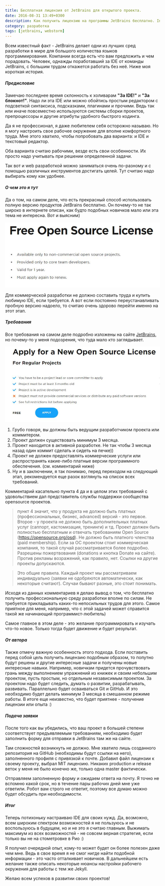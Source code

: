 ```yaml
---
title: Бесплатная лицензия от JetBrains для открытого проекта.
date: 2016-08-31 13:49+0300
description: Как получить лицензию на программы JetBrains бесплатно. Intellij Idea, PhpStorm, WebStorm и прочие продукты бесплатная лицензия.
category: разработка
tags: [jetbrains, webstorm]
---
```


Всем известный факт - JetBrains делает одни из лучших сред разработки в мире для большого количества языков программирования. Компании всегда есть что вам предложить и чем порадовать. Человек, однажды поработавший за IDE от команды JetBrains, с большим трудом откажется работать без неё. Ниже моя короткая история.
 
##### Предисловие
 
Замечаю последнее время склонность к холиварам **"За IDE!"** и **"За блокнот!"**. Надо ли эта IDE или можно обойтись простым редактором с подсветкой синтаксиса, подсказками, плагинами и прочими. Ведь так или иначе повсеместно используются системы сборки проектов, препроцессоры и другие атрибуты удобного быстрого кодинга. 

Да я не профессионал, я даже любителем себя осторожно называю. Но я могу настроить свое рабочее окружение для вполне комфортного труда. Мне этого хватило, чтобы попробовать два варианта: и IDE и текстовый редактор.

Оба варианта считаю рабочими, везде есть свои особенности. Их просто надо учитывать при решении определенной задачи. 

Так вот и web разработкой можно заниматься очень по-разному и с помощью различных инструментов достигать целей. Тут считаю надо выбирать кому как удобнее.

##### О чем это я тут

Да о том, на самом деле, что есть прекрасный способ использовать полную версию продуктов JetBrains бесплатно. Он почему-то не так широко в интернете описан, как будто подобных новичков мало или эта тема не интересна. Вот и выясним)

![общие требования к проекту opensource JetBrains](/img/jetbrains-license.jpg)

Для коммерческой разработки не должно составить труда и купить любимую IDE, если требуется. А вот если постоянно переустанавливать пробную версию надоело, то считаю очень здорово перейти именно на этот этап.

##### Требования

Все требования на самом деле подробно изложены на сайте [JetBrains](https://www.jetbrains.com/buy/opensource/), но почему-то у меня подозрения, что туда мало кто заглядывает. 

![требования к проекту opensource JetBrains](/img/jetbrains-opensource.jpg)

1. Грубо говоря, вы должны быть ведущим разработчиком проекта или коммитером.
2. Проект должен существовать минимум 3 месяца.
3. Проект находится в активной разработке. Не так чтобы 3 месяца назад один коммит сделать и сидеть на печке))
4. Проект не должен предоставлять коммерческие услуги или распространять какие-либо платные версии программного обеспечения. (см. комментарий ниже)
5. Ну и в заключении, я так понимаю, перед переходом на следующий этап, рекомендуется еще разок взглянуть на список всех требований.

Комментарий касательно пункта 4 да и в целом этих требований с удовольствием дал представитель службы поддержки сообщества opensource проектов.

> пункт 4 значит, что у продукта не должно быть платных (профессиональных, бизнес, advanced) версий - это первое. Второе - у проекта не должно быть дополнительных платных услуг (саппорт, кастомизация, тренинги) и тд. Проект должен быть полностью бесплатным и отвечать требованиям Open Source (https://opensource.org/osd). Не должно быть платного членства (paid membership). Если за ОС проектом стоит коммерческая компания, то такой случай рассматривается более подробно. Разрешены пожертвования (donations и кнопка Donate на сайте). Против рекламы возражений, как правило, нет. Ссылки на другие проекты допускаются.

>Это общие правила. Каждый проект мы рассматриваем индивидуально (заявки не одобряются автоматически, как некоторые считают). Случаи бывают разные, это стоит понимать.

Исходя из данных комментариев я делаю вывод о том, что бесплатно получить профессиональную среду разработки вполне по силам. Не требуется прикладывать каких-то непосильных трудов для этого. Самое приятное для меня, например, что с этой задачей может справится такой же начинающий программист-любитель)

Самое главное в этом деле - это желание программировать и изучать что-то новое. Только тогда будет движение и будет результат. 

##### От автора

Также отмечу важную особенность этого подхода. Если поставить перед собой цель получить лицензию подобным образом, то попутно будут решены и другие интересные задачи и получены новые интересные навыки. Например, новичкам придется прочувствовать грань между выполнением упражнений из книжек и своим небольшим проектом, пусть простым, но отдельным независимым проектом. За проектом надо будет следить, думать о развитии, разрабатывать, развивать. Параллельно будет осваиваться Git и GitHub. И это необходимо будет делать минимум 3 месяца в смешанном режиме работы. В итоге еще неизвестно, что будет приятнее - получение лицензии или опыта :)

##### Подача заявки

После того как вы убедились, что ваш проект в большей степени соответствует предъявляемым требованиям, необходимо будет заполнить форму для отправки в JetBrains там же на сайте. 

Там сложностей возникнуть не должно. Мне хватило лишь созданного репозитория на GitHub (необходимы будут ссылки на него), заполненного профиля с привязкой к почте. Добавил файл лицензии к своему проекту, выбрал MIT лицензию. Никаких production и release веток у меня не было конечно же, только одна master фактически. 

Отправляем заполненную форму и ожидаем ответа на почту. Я точно не вспомню какой срок, но в течение пары рабочих дней мне уже ответили. Робот вам строго не ответит, поэтому все думаю можно будет обсудить при необходимости.

##### Итог

Теперь потихоньку настраиваю IDE для своих нужд. Да, возможно, всем широким спектром возможностей я не пользуюсь и не воспользуюсь в будущем, но и не это я считаю главным. Выжимать максимум из всех возможностей - не совсем верная стратегия, если только вы не на стометровке в Рио :) 

Я получил очередной опыт, кому-то может будет он более полезен даже чем мне. Ведь в свое время я не смог нигде найти подобной информации - это часто отталкивает новичков. В дальнейшем есть желание также описать некоторые нюансы настройки рабочего окружения для работы с тем же Jekyll.

Желаю всем успехов в развитии своих проектов! 




